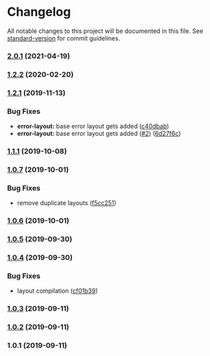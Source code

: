 # Changelog

All notable changes to this project will be documented in this file. See [standard-version](https://github.com/conventional-changelog/standard-version) for commit guidelines.

### [2.0.1](https://github.com/russmediadigital/nuxt-theme-builder/compare/v1.2.2...v2.0.1) (2021-04-19)

### [1.2.2](https://github.com/russmediadigital/nuxt-theme-builder/compare/v1.2.1...v1.2.2) (2020-02-20)

### [1.2.1](https://github.com/russmediadigital/nuxt-theme-builder/compare/v1.1.1...v1.2.1) (2019-11-13)


### Bug Fixes

* **error-layout:** base error layout gets added ([c40dbab](https://github.com/russmediadigital/nuxt-theme-builder/commit/c40dbab))
* **error-layout:** base error layout gets added ([#2](https://github.com/russmediadigital/nuxt-theme-builder/issues/2)) ([6d27f6c](https://github.com/russmediadigital/nuxt-theme-builder/commit/6d27f6c))

### [1.1.1](https://github.com/russmediadigital/nuxt-theme-builder/compare/v1.0.7...v1.1.1) (2019-10-08)

### [1.0.7](https://github.com/russmediadigital/nuxt-theme-builder/compare/v1.0.6...v1.0.7) (2019-10-01)


### Bug Fixes

* remove duplicate layouts ([f5cc251](https://github.com/russmediadigital/nuxt-theme-builder/commit/f5cc251))

### [1.0.6](https://github.com/russmediadigital/nuxt-theme-builder/compare/v1.0.5...v1.0.6) (2019-10-01)

### [1.0.5](https://github.com/russmediadigital/nuxt-theme-builder/compare/v1.0.4...v1.0.5) (2019-09-30)

### [1.0.4](https://github.com/russmediadigital/nuxt-theme-builder/compare/v1.0.3...v1.0.4) (2019-09-30)


### Bug Fixes

* layout compilation ([cf01b39](https://github.com/russmediadigital/nuxt-theme-builder/commit/cf01b39))

### [1.0.3](https://github.com/russmediadigital/nuxt-theme-builder/compare/v1.0.2...v1.0.3) (2019-09-11)

### [1.0.2](https://github.com/russmediadigital/nuxt-theme-builder/compare/v1.0.1...v1.0.2) (2019-09-11)

### 1.0.1 (2019-09-11)
